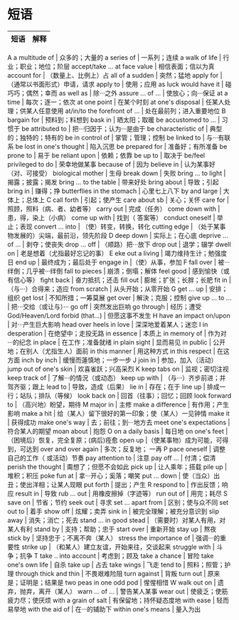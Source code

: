 # 短语

| 短语 | 解释 |
| -- | -- |
A
a multitude of | 众多的；大量的
a series of | 一系列；连续
a walk of life | 行业；职业；地位；阶层
accept/take ... at face value | 相信表面；信以为真
account for  | （数量上、比例上）占
all of a sudden | 突然；猛地
apply for | （通常以书面形式）申请，请求
apply to | 使用；应用
as luck would have it | 碰巧巧；偶然；幸而
as well as | 除···之外
assure ... of ... | 使放心；向···保证
at a time | 每次；逐一；依次
at one point | 在某个时刻
at one's disposal | 任某人处理；供某人任意使用
at/in/to the forefront of ... | 处在最前列；进入重要地位
B
bargain for | 预料到；料想到
bask in | 晒太阳；取暖
be accustomed to ... | 习惯于
be attributed to | 把···归因于；认为···是由于
be characteristic of | 典型的；独特的；特有的
be in control of | 掌管；管理；控制
be linked to | 与···有联系
be lost in one's thought | 陷入沉思
be prepared for | 准备好；有所准备
be prone to | 易于
be reliant upon | 依赖；依靠
be up to | 取决于
be/feel privileged to do | 荣幸地做某事
because of | 因为
believe in | 认为某事好（对、可接受）
biological mother | 生母
break down | 失败
bring ... to light | 揭露；披露；揭发
bring ... to the table | 带来好处
bring about | 导致；引起
bring in | 赚得；挣
butterflies in the stomach | 心里七上八下
by and large | 大体上；总体上
C
call forth | 引起；使产生
care about sb | 关心；关怀
care for | 照顾，照料（病、者、幼者等）
carry out | 完成（任务）
come down with | 患，得，染上（小病）
come up with | 找到（ 答案等）
conduct oneself | 举止；表现
convert ... into | （使）转变，转换，转化
cutting edge | （处于某事物发展的）尖端，最前沿，领先阶段
D
deep down | 实际上；在心底
deprive ... of ... | 剥夺；使丧失
drop ... off | （顺路）把···放下
drop out | 退学；辍学
dwell on | 老是想着（尤指最好忘记的事）
E
eke out a living | 竭力维持生计；勉强度日
end up | 最终成为；最后处于
engage in |（使）从事，参加
F
fall over | 被···绊倒；几乎被···绊倒
fall to pieces | 崩溃；倒塌；解体
feel good | 感到愉快（或有信心等）
fight back | 奋力抵抗；还击
fill out | 膨帐；扩张；长胖；长肥
fit in | （与···）合得来；造应
from scratch | 从头开始；从零开始
G
get ... up | 安排；组织
get lost | 不知所措；一筹莫展
get over | 解決；克服；控制
give up ... to ... | 把···交给（或让与）···
go off | 突然发出巨响
go through | 经历；遭受
God/Heaven/Lord forbid (that...) | 但愿这事不发生
H
have an impact on/upon | 对···产生巨大影响
head over heels in love | 深深地爱着某人；迷恋
I
in desperation | 在绝望中；走投无路
in essence | 本质上
in memory of | 作为对···的纪念
in place | 在工作；准备就绪
in plain sight | 显而易见
in public | 公开地；在别人（尤指生人）面前
in this manner | 用这种方式
in this respect | 在这方面
inch by inch | 缓慢而蓮慎地；一步一步
J
join in | 参加，加入（活动）
jump out of one's skin | 欢喜雀跃；兴高采烈
K
keep tabs on | 监视；密切注视
keep track of | 了解···的情況（或动态）
keep up with | （与···）齐步前进；并驾齐驱；跟上
lead to | 导致，造成（后果）
lie in | 存在；在于
line up | 排成一行；站队；排队（等候）
look back on | 回首（往事）；回忆；回顾
look forward to | （高兴地）盼望，期待
M
major in | 主修
make a difference | 有作用；产生影响
make a hit | 给（某人）留下很好的第一印象；使（某人）一见钟情
make it | 获得成功
make one's way | 去；前往；到···地方去
meet one's expectations | 符合某人的期望
moan about | 抱怨
O
on a daily basis | 每日地
on one's feet | （困境后）恢复，完全复原；(病后)痊愈
open up |（使某事物）成为可能，可得到，可达到
over and over again | 多次；反复地； 一再
P
pace oneself | 调整自己的工作（ 或活动）节奏
pay attention to | 注意
pay off ... | 付清；偿清
perish the thought | 甭想了；但愿不会如此
pick up | 让人乘年；搭载
pile up | 堆积；积压
poke fun at | 拿···开心；奚落；嘲笑
put ... down | 使（当众）出丑；使出洋相；让某人现眼
put forth | 提出；产生
R
respond to | 作出反馈；响应
result in | 导致
rub ... out | 用橡皮擦掉（字迹等）
run out of | 用完；耗尽
S
save on | 节省；节约
seek out | 寻求
set ... apart from | 区别；使与众不同
set out to | 着手
show off | 炫耀；卖弄
sink in | 被完全理解；被充分意识到
slip away | 消失；消亡；死去
stand ... in good stead | （需要时）对某人有用，对某人有利
stand by | 支持；帮助；忠于
start over | 重新开始
stay up | 熬夜
stick by | 坚持忠于；不离不奔（某人）
stress the importance of | 强调···的重要性
strike up | （和某人）建立友谊，开始来往，交谈起来
struggle with | 斗争；抗争
T
take .. into account | 考虑到；顾及
take a chance | 冒险
take one's own life | 自杀
take up | 占去
take wings | 飞走
tend to | 照料；照管；护理
through thick and thin | 不畏艰难险阻
turn against | 背叛
turn out | 原来是；证明是；结果是
two peas in one odd pod | 惺惺相惜
W
walk out on | 遗弃，抛弃，离开（某人）
warn ... of ... | 警告某人某事
wear out | 使疲乏；使筋疲力尽；使厌烦
with a grain of salt | 有保留地；持怀疑态度地
with ease | 轻而易举地
with the aid of | 在···的辅助下
within one's means | 量入为出

